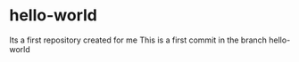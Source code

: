 # hello-world
Its a first repository created for me
This is a first commit in the branch hello-world
